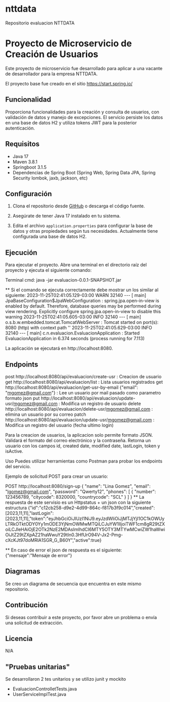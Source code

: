 # nttdata
Repositorio evaluacion NTTDATA

# Proyecto de Microservicio de Creación de Usuarios

Este proyecto de microservicio fue desarrollado para aplicar a una vacante de desarrollador para la empresa NTTDATA.

El proyecto base fue creado en el sitio https://start.spring.io/

## Funcionalidad
Proporciona funcionalidades para la creación y consulta de usuarios, con validación de datos y manejo de excepciones. 
El servicio persiste los datos en una base de datos H2 y utiliza tokens JWT para la posterior autenticación.

## Requisitos

- Java 17
- Maven 3.8.1
- Springboot 3.1.5
- Dependencias de Spring Boot (Spring Web, Spring Data JPA, Spring Security lombok, jaxb, jackson, etc)

## Configuración

1. Clona el repositorio desde [GitHub](https://github.com/tu-usuario/tu-repo) o descarga el código fuente.

2. Asegúrate de tener Java 17 instalado en tu sistema.

3. Edita el archivo `application.properties` para configurar la base de datos y otras propiedades según tus necesidades.
   Actualmente tiene configurada una base de datos H2.

## Ejecución

Para ejecutar el proyecto. Abre una terminal en el directorio raíz del proyecto y ejecuta el siguiente comando:

Terminal cmd: 
java -jar evaluacion-0.0.1-SNAPSHOT.jar


** Si el comando se ejecuta correctamente debe mostrar un los similar al siguiente:
2023-11-25T02:41:05.129-03:00  WARN 32140 --- [           main] JpaBaseConfiguration$JpaWebConfiguration : spring.jpa.open-in-view is enabled by default. Therefore, database queries may be performed during view rendering. Explicitly configure spring.jpa.open-in-view to disable this warning
2023-11-25T02:41:05.605-03:00  INFO 32140 --- [           main] o.s.b.w.embedded.tomcat.TomcatWebServer  : Tomcat started on port(s): 8080 (http) with context path ''
2023-11-25T02:41:05.629-03:00  INFO 32140 --- [           main] c.n.evaluacion.EvaluacionApplication     : Started EvaluacionApplication in 6.374 seconds (process running for 7.113)

La aplicación se ejecutará en http://localhost:8080.

## Endpoints
post http://localhost:8080/api/evaluacion/create-usr   : Creacion de usuario
get http://localhost:8080/api/evaluacion/list          : Lista usuarios registrados
get http://localhost:8080/api/evaluacion/get-usr-by-email {"email": "mgomez@gmail.com"} : Lee un usuario por mail pasado como parametro formato json
put http://localhost:8080/api/evaluacion/update-usr/mgomez@gmail.com : Modifica un registro de usuario
delete http://localhost:8080/api/evaluacion/delete-usr/mgomez@gmail.com : elimina un usuario por su correo
patch http://localhost:8080/api/evaluacion/update-usr/mgomez@gmail.com : Modifica un registro del usuario (fecha ultimo login)

Para la creacion de usuarios, la aplicacion solo permite formato JSON. 
Validará el formato del correo electrónico y la contraseña. 
Retorna un usuario con los campos id, created date, modified date, lastLogin, token y isActive.

Uso
Puedes utilizar herramientas como Postman para probar los endpoints del servicio.

Ejemplo de solicitud POST para crear un usuario:

POST http://localhost:8080/sign-up
{
  "name": "Lina Gomez",
  "email": "lgomez@gmail.com",
  "password": "Qwerty12",
  "phones": [
    {
      "number": 123456789,
      "citycode": 8320000,
      "countrycode": "SCL"
    }
  ]
}
** La respuesta de este servisio es un Httpstatus + un json con la siguiente estructura
{"id":"c12cb258-d9e2-4d99-864c-f817b3f9c014","created":[2023,11,11],"lastLogin":[2023,11,11],"token":"eyJhbGciOiJIUzI1NiJ9.eyJzdWIiOiJjMTJjYjI1OC1kOWUyLTRkOTktODY0Yy1mODE3YjNmOWMwMTQiLCJuYW1lIjoiTWF1cm8gR29tZXoiLCJleHAiOjE2OTk2NzE2MDAsImlhdCI6MTY5OTY3MTYwMCwiZW1haWwiOiJtZ29tZXpAZ21haWwuY29tIn0.3HfUrO94V-Jx2-Pmg-cXcKJt97doMRlA1SGR_G_B60Y","active":true}

** En caso de error el json de respuesta es el siguiente:
{"mensaje":"Mensaje de error"}

## Diagramas
Se creo un diagrama de secuencia que encuentra en este mismo repositorio.

## Contribución
Si deseas contribuir a este proyecto, por favor abre un problema o envía una solicitud de extracción.

## Licencia
N/A

## "Pruebas unitarias" 
Se desarrollaron 2 tes unitarios y se utilizo junit y mockito
- EvaluacionControlletTests.java
- UserServiceImplTest.java






